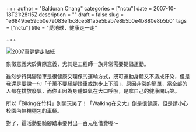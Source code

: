 +++
author = "Balduran Chang"
categories = ["nctu"]
date = 2007-10-18T21:28:15Z
description = ""
draft = false
slug = "e6849be59cb0e79083efbc8ce581a5e5bab7e8b5b0e4b880e8b5b0"
tags = ["nctu"]
title = "愛地球，健康走一走"

+++


[![2007康健健走貼紙](http://www.commonhealth.com.tw/event/2007walking/images/activity_19.jpg)](http://www.commonhealth.com.tw/event/2007walking/ "愛地球*健康走一走！2007Walking")

象徵意義大於實際意義，尤其是工程師一族非常需要提倡運動。

雖然步行與腳踏車是很健康又環保的運輸方式，既可運動身體又不造成汙染，但是我還是要說一句「千萬不要騎腳踏車或跑步上下班」，原因非常的簡單，當全部的人都在排放廢氣，而你正因為身體缺氧在大口呼吸，是拿自己的健康開玩笑。

所以「Biking在竹科」別開玩笑了！「Walking在交大」倒是很健康，但是請小心校園內無視麵包的車輛。

對了，這活動要騎腳踏車要付出一百元租借費喔～

